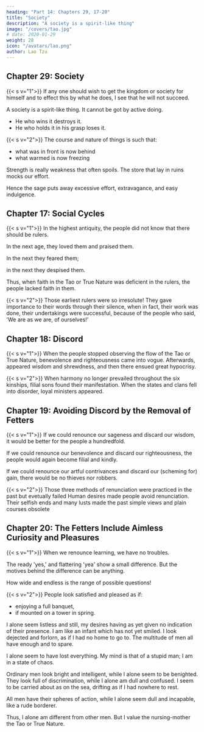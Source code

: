 ```yaml
---
heading: "Part 14: Chapters 29, 17-20"
title: "Society"
description: "A society is a spirit-like thing"
image: "/covers/tao.jpg"
# date: 2020-01-29
weight: 28
icon: "/avatars/lao.png"
author: Lao Tzu
---
```




## Chapter 29: Society

{{< s v="1">}} If any one should wish to get the kingdom or society for himself and to effect this by what he does, I see that he will not succeed. 

A society is a spirit-like thing. It cannot be got by active doing. 
- He who wins it destroys it.
- He who holds it in his grasp loses it.


{{< s v="2">}} The course and nature of things is such that:
- what was in front is now behind
- what warmed is now freezing

Strength is really weakness that often spoils. The store that lay in ruins mocks our effort.

Hence the sage puts away excessive effort, extravagance, and easy indulgence.


## Chapter 17: Social Cycles

{{< s v="1">}} In the highest antiquity, the people did not know that there should be rulers. 

In the next age, they loved them and praised them. 

In the next they feared them; 

in the next they despised them. 

Thus, when faith in the Tao or True Nature was deficient in the rulers, the people lacked faith in them.


{{< s v="2">}} Those earliest rulers were so irresolute! They gave importance to their words through their silence, when in fact, their work was done, their undertakings were successful, because of the people who said, 'We are as we are, of ourselves!'


## Chapter 18: Discord

{{< s v="1">}} When the people stopped observing the flow of the Tao or True Nature, benevolence and righteousness came into vogue. Afterwards, appeared wisdom and shrewdness, and then there ensued great hypocrisy.


{{< s v="2">}} When harmony no longer prevailed throughout the six kinships, filial sons found their manifestation. When the states and clans fell into disorder, loyal ministers appeared.


## Chapter 19: Avoiding Discord by the Removal of Fetters

{{< s v="1">}} If we could renounce our sageness and discard our wisdom, it would be better for the people a hundredfold. 

If we could renounce our benevolence and discard our righteousness, the people would again become filial and kindly. 

If we could renounce our artful contrivances and discard our (scheming for) gain, there would be no thieves nor robbers.


{{< s v="2">}} Those three methods of renunciation were practiced in the past but evetually failed <!-- (of government)
Thought olden ways in elegance did fail -->
Human desires made people avoid renunciation. Their selfish ends and many lusts made the past simple views and plain courses obsolete
<!-- They And made these names their want of worth to veil; -->



## Chapter 20: The Fetters Include Aimless Curiosity and Pleasures

{{< s v="1">}} When we renounce learning, we have no troubles.

The ready 'yes,' and flattering 'yea' show a small difference. But the motives behind the difference can be anything. 

How wide and endless is the range of possible questions!

<!-- But mark their issues, good and ill;—
What space the gulf between shall fill?
What all men fear is indeed to be feared. 
 (asking to be discussed)!
 -->


{{< s v="2">}} People look satisfied and pleased as if:
- enjoying a full banquet,
- if mounted on a tower in spring. 

I alone seem listless and still, my desires having as yet given no indication of their presence.  I am like an infant which has not yet smiled. I look dejected and forlorn, as if I had no home to go to. The multitude of men all have enough and to spare. 

I alone seem to have lost everything.  My mind is that of a stupid man; I am in a state of chaos.

Ordinary men look bright and intelligent, while I alone seem to be benighted. They look full of discrimination, while I alone am dull and confused. I seem to be carried about as on the sea, drifting as if I had nowhere to rest. 

All men have their spheres of action, while I alone seem dull and incapable, like a rude borderer. 

Thus, I alone am different from other men. But I value the nursing-mother the Tao or True Nature.
